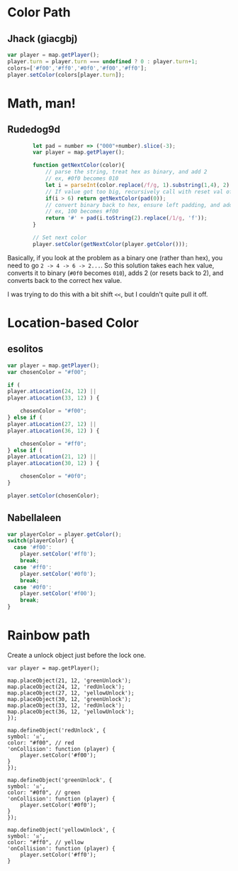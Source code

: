 
# Color Path
## Jhack (giacgbj)

```javascript
var player = map.getPlayer();
player.turn = player.turn === undefined ? 0 : player.turn+1;
colors=['#f00','#ff0','#0f0','#f00','#ff0'];
player.setColor(colors[player.turn]);
```

# Math, man!
## Rudedog9d

```js
        let pad = number => ("000"+number).slice(-3);
        var player = map.getPlayer();

        function getNextColor(color){
        	// parse the string, treat hex as binary, and add 2
            // ex, #0f0 becomes 010
        	let i = parseInt(color.replace(/f/g, 1).substring(1,4), 2) + 2;
            // If value got too big, recursively call with reset val of 0
            if(i > 6) return getNextColor(pad(0));
            // convert binary back to hex, ensure left padding, and add #
            // ex, 100 becomes #f00
            return '#' + pad(i.toString(2).replace(/1/g, 'f'));
        }

        // Set next color
        player.setColor(getNextColor(player.getColor()));
```

Basically, if you look at the problem as a binary one (rather than hex), you need to go `2 -> 4 -> 6 -> 2...`. So this solution takes each hex value, converts it to binary (`#0f0` becomes `010`), adds 2 (or resets back to 2), and converts back to the correct hex value.

I was trying to do this with a bit shift `<<`, but I couldn't quite pull it off.

# Location-based Color
## esolitos
```javascript
var player = map.getPlayer();
var chosenColor = "#f00";

if (
player.atLocation(24, 12) ||
player.atLocation(33, 12) ) {

    chosenColor = "#f00";
} else if (
player.atLocation(27, 12) ||
player.atLocation(36, 12) ) {

    chosenColor = "#ff0";
} else if (
player.atLocation(21, 12) ||
player.atLocation(30, 12) ) {

    chosenColor = "#0f0";
}

player.setColor(chosenColor);

```
## Nabellaleen
```javascript
var playerColor = player.getColor();
switch(playerColor) {
  case '#f00':
    player.setColor('#ff0');
    break;
  case '#ff0':
    player.setColor('#0f0');
    break;
  case '#0f0':
    player.setColor('#f00');
    break;
}
```
# Rainbow path
Create a unlock object just before the lock one.
```
var player = map.getPlayer();

map.placeObject(21, 12, 'greenUnlock');
map.placeObject(24, 12, 'redUnlock');
map.placeObject(27, 12, 'yellowUnlock');
map.placeObject(30, 12, 'greenUnlock');
map.placeObject(33, 12, 'redUnlock');
map.placeObject(36, 12, 'yellowUnlock');
});

map.defineObject('redUnlock', {
symbol: '☒',
color: "#f00", // red
'onCollision': function (player) {
    player.setColor('#f00');
}
});

map.defineObject('greenUnlock', {
symbol: '☒',
color: "#0f0", // green
'onCollision': function (player) {
    player.setColor('#0f0');
}
});

map.defineObject('yellowUnlock', {
symbol: '☒',
color: "#ff0", // yellow
'onCollision': function (player) {
    player.setColor('#ff0');
}
```
